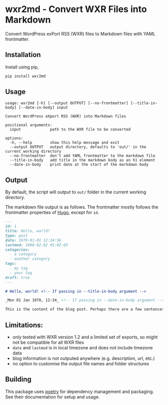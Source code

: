 # wxr2md - Convert WXR Files into Markdown

Convert WordPress exPort RSS (WXR) files to Markdown files with YAML frontmatter.

## Installation

Install using pip,

```sh
pip install wxr2md
```

## Usage

```
usage: wxr2md [-h] [--output OUTPUT] [--no-frontmatter] [--title-in-body] [--date-in-body] input

Convert WordPress eXport RSS (WXR) into Markdown files

positional arguments:
  input             path to the WXR file to be converted

options:
  -h, --help        show this help message and exit
  --output OUTPUT   output directory, defaults to 'out/' in the current working directory
  --no-frontmatter  don't add YAML frontmatter to the markdown file
  --title-in-body   add title in the markdown body as an h1 element
  --date-in-body    print date at the start of the markdown body
```

## Output

By default, the script will output to `out/` folder in the current working directory.

The markdown file output is as follows. The frontmatter mostly follows the frontmatter properties of [Hugo](https://gohugo.io/), except for `id`.

```markdown
---
id: 1
title: Hello, world!
type: post
date: 1970-01-01 12:34:56
lastmod: 1980-02-02 01:02:03
categories:
  - a category
  - another category
tags:
  - my tag
  - your tag
draft: true
---

# Hello, world! <!-- If passing in --title-in-body argument -->

_Mon 01 Jan 1970, 12:34_ <!-- If passing in --date-in-body argument -->

This is the content of the blog post. Perhaps there are a few sentences here.
```

## Limitations:

- only tested with WXR version 1.2 and a limited set of exports, so might not be compatible for all WXR files
- `date` and `lastmod` is in local timezone and does not include timezone data
- blog information is not outputed anywhere (e.g. description, url, etc.)
- no option to customise the output file names and folder structures

## Building

This package uses [poetry](https://python-poetry.org/) for dependency management and packaging. See their documentation for setup and usage.
